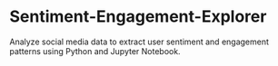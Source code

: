 # Sentiment-Engagement-Explorer
Analyze social media data to extract user sentiment and engagement patterns using Python and Jupyter Notebook.
